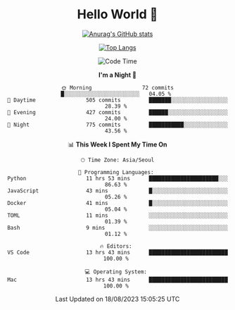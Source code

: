 <div align="center">

# Hello World 👋

[![Anurag's GitHub stats](https://github-readme-stats.vercel.app/api?username=taeho0888&show_icons=true&theme=dracula)](https://github.com/anuraghazra/github-readme-stats)

[![Top Langs](https://github-readme-stats.vercel.app/api/top-langs/?username=taeho0888&theme=dracula)](https://github.com/anuraghazra/github-readme-stats)
<!--
**taeho0888/taeho0888** is a ✨ _special_ ✨ repository because its `README.md` (this file) appears on your GitHub profile.

<!--START_SECTION:waka-->
![Code Time](http://img.shields.io/badge/Code%20Time-218%20hrs%208%20mins-blue)

**I'm a Night 🦉** 

```text
🌞 Morning                72 commits          █░░░░░░░░░░░░░░░░░░░░░░░░   04.05 % 
🌆 Daytime                505 commits         ███████░░░░░░░░░░░░░░░░░░   28.39 % 
🌃 Evening                427 commits         ██████░░░░░░░░░░░░░░░░░░░   24.00 % 
🌙 Night                  775 commits         ███████████░░░░░░░░░░░░░░   43.56 % 
```


📊 **This Week I Spent My Time On** 

```text
🕑︎ Time Zone: Asia/Seoul

💬 Programming Languages: 
Python                   11 hrs 53 mins      ██████████████████████░░░   86.63 % 
JavaScript               43 mins             █░░░░░░░░░░░░░░░░░░░░░░░░   05.26 % 
Docker                   41 mins             █░░░░░░░░░░░░░░░░░░░░░░░░   05.04 % 
TOML                     11 mins             ░░░░░░░░░░░░░░░░░░░░░░░░░   01.39 % 
Bash                     9 mins              ░░░░░░░░░░░░░░░░░░░░░░░░░   01.12 % 

🔥 Editors: 
VS Code                  13 hrs 43 mins      █████████████████████████   100.00 % 

💻 Operating System: 
Mac                      13 hrs 43 mins      █████████████████████████   100.00 % 
```


 Last Updated on 18/08/2023 15:05:25 UTC
<!--END_SECTION:waka-->
</div>
